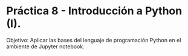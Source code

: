 # Práctica 8 - Introducción a Python (I).

Objetivo:
Aplicar las bases del lenguaje de programación Python en el ambiente de Jupyter notebook.